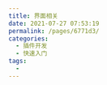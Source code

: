 ```yaml
---
title: 界面相关
date: 2021-07-27 07:53:19
permalink: /pages/6771d3/
categories:
  - 插件开发
  - 快速入门
tags:
  - 
---
```

